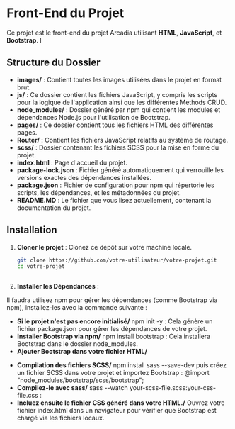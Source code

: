 # Front-End du Projet

Ce projet est le front-end du projet Arcadia utilisant **HTML**, **JavaScript**, et **Bootstrap**. I

## Structure du Dossier

- **images/** : Contient toutes les images utilisées dans le projet en format brut.
- **js/** : Ce dossier contient les fichiers JavaScript, y compris les scripts pour la logique de l'application ainsi que les différentes Methods CRUD.
- **node_modules/** : Dossier généré par npm qui contient les modules et dépendances Node.js pour l'utilisation de Bootstrap.
- **pages/** : Ce dossier contient tous les fichiers HTML des différentes pages.
- **Router/** : Contient les fichiers JavaScript relatifs au système de routage.
- **scss/** : Dossier contenant les fichiers SCSS pour la mise en forme du projet.
- **index.html** : Page d'accueil du projet.
- **package-lock.json** : Fichier généré automatiquement qui verrouille les versions exactes des dépendances installées.
- **package.json** : Fichier de configuration pour npm qui répertorie les scripts, les dépendances, et les métadonnées du projet.
- **README.MD** : Le fichier que vous lisez actuellement, contenant la documentation du projet.

## Installation

1. **Cloner le projet** :
   Clonez ce dépôt sur votre machine locale.

   ```bash
   git clone https://github.com/votre-utilisateur/votre-projet.git
   cd votre-projet


   
2. **Installer les Dépendances** :

Il faudra utilisez npm pour gérer les dépendances (comme Bootstrap via npm), installez-les avec la commande suivante :

- **Si le projet n'est pas encore initialisé/** npm init -y : Cela génère un fichier package.json pour gérer les dépendances de votre projet.
- **Installer Bootstrap via npm/** npm install bootstrap : Cela installera Bootstrap dans le dossier node_modules.
- **Ajouter Bootstrap dans votre fichier HTML/**    
<!-- Lien vers le fichier CSS Bootstrap --> <link href="node_modules/bootstrap/dist/css/bootstrap.min.css" rel="stylesheet">     
<!-- Script JavaScript Bootstrap --><script src="node_modules/bootstrap/dist/js/bootstrap.bundle.min.js"></script>

- **Compilation des fichiers SCSS/**   npm install sass --save-dev puis créez un fichier SCSS dans votre projet et importez Bootstrap : @import "node_modules/bootstrap/scss/bootstrap";
- **Compilez-le avec sass/** sass --watch your-scss-file.scss:your-css-file.css : 
- **Incluez ensuite le fichier CSS généré dans votre HTML./**  Ouvrez votre fichier index.html dans un navigateur pour vérifier que Bootstrap est chargé via les fichiers locaux.








